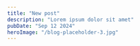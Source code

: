 ```yaml
---
title: "New post"
description: "Lorem ipsum dolor sit amet"
pubDate: "Sep 12 2024"
heroImage: "/blog-placeholder-3.jpg"
---
```

